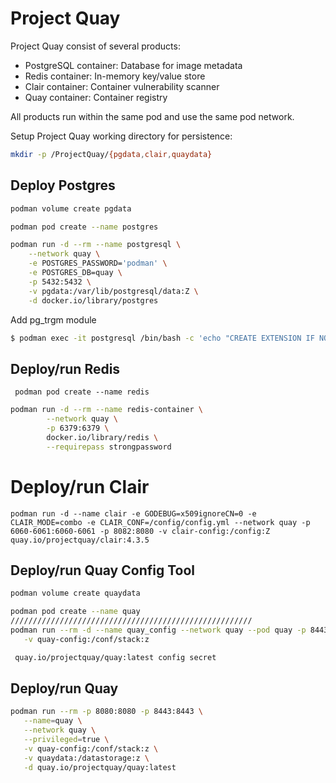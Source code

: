 # Project Quay

Project Quay consist of several products:

- PostgreSQL container: Database for image metadata
- Redis container: In-memory key/value store
- Clair container: Container vulnerability scanner
- Quay container: Container registry

All products run within the same pod and use the same pod network.

Setup Project Quay working directory for persistence:

```bash
mkdir -p /ProjectQuay/{pgdata,clair,quaydata}

```

## Deploy Postgres
```bash
podman volume create pgdata

podman pod create --name postgres

podman run -d --rm --name postgresql \
    --network quay \
    -e POSTGRES_PASSWORD='podman' \
	-e POSTGRES_DB=quay \
	-p 5432:5432 \
	-v pgdata:/var/lib/postgresql/data:Z \
    -d docker.io/library/postgres
```

Add pg_trgm module
```bash
$ podman exec -it postgresql /bin/bash -c 'echo "CREATE EXTENSION IF NOT EXISTS pg_trgm" | psql -d quay -U postgres'
```

## Deploy/run Redis

`  podman pod create --name redis `

```bash
podman run -d --rm --name redis-container \
        --network quay \
        -p 6379:6379 \
        docker.io/library/redis \
        --requirepass strongpassword
```

# Deploy/run Clair

```
podman run -d --name clair -e GODEBUG=x509ignoreCN=0 -e CLAIR_MODE=combo -e CLAIR_CONF=/config/config.yml --network quay -p 6060-6061:6060-6061 -p 8082:8080 -v clair-config:/config:Z quay.io/projectquay/clair:4.3.5
```


## Deploy/run Quay Config Tool
```bash
podman volume create quaydata

podman pod create --name quay
//////////////////////////////////////////////////////
podman run --rm -d --name quay_config --network quay --pod quay -p 8443:8443 -p 8081:8080 \
   -v quay-config:/conf/stack:z

 quay.io/projectquay/quay:latest config secret
```

## Deploy/run Quay
```bash
podman run --rm -p 8080:8080 -p 8443:8443 \
   --name=quay \
   --network quay \
   --privileged=true \
   -v quay-config:/conf/stack:z \
   -v quaydata:/datastorage:z \
   -d quay.io/projectquay/quay:latest
   ```
